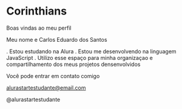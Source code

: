 # Corinthians

Boas vindas ao meu perfil

Meu nome e Carlos Eduardo dos Santos

. Estou estudando na Alura
. Estou me desenvolvendo na linguagem JavaScript
. Utilizo esse espaço para minha organizaçao e compartilhamento dos meus projetos densenvolvidos

Você pode entrar em contato comigo

alurastartestudante@email.com

@alurastartestudante
